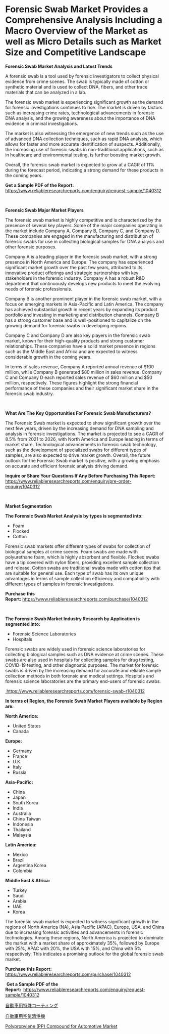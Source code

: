 <p><h1>Forensic Swab Market Provides a Comprehensive Analysis Including a Macro Overview of the Market as well as Micro Details such as Market Size and Competitive Landscape</h1></p><p><strong>Forensic Swab Market Analysis and Latest Trends</strong></p>
<p><p>A forensic swab is a tool used by forensic investigators to collect physical evidence from crime scenes. The swab is typically made of cotton or synthetic material and is used to collect DNA, fibers, and other trace materials that can be analyzed in a lab.</p><p>The forensic swab market is experiencing significant growth as the demand for forensic investigations continues to rise. The market is driven by factors such as increasing crime rates, technological advancements in forensic DNA analysis, and the growing awareness about the importance of DNA evidence in criminal investigations.</p><p>The market is also witnessing the emergence of new trends such as the use of advanced DNA collection techniques, such as rapid DNA analysis, which allows for faster and more accurate identification of suspects. Additionally, the increasing use of forensic swabs in non-traditional applications, such as in healthcare and environmental testing, is further boosting market growth.</p><p>Overall, the forensic swab market is expected to grow at a CAGR of 11% during the forecast period, indicating a strong demand for these products in the coming years.</p></p>
<p><strong>Get a Sample PDF of the Report:&nbsp;</strong> <a href="https://www.reliableresearchreports.com/enquiry/request-sample/1040312">https://www.reliableresearchreports.com/enquiry/request-sample/1040312</a></p>
<p>&nbsp;</p>
<p><strong>Forensic Swab Major Market Players</strong></p>
<p><p>The forensic swab market is highly competitive and is characterized by the presence of several key players. Some of the major companies operating in the market include Company A, Company B, Company C, and Company D. These companies are engaged in the manufacturing and distribution of forensic swabs for use in collecting biological samples for DNA analysis and other forensic purposes.</p><p>Company A is a leading player in the forensic swab market, with a strong presence in North America and Europe. The company has experienced significant market growth over the past few years, attributed to its innovative product offerings and strategic partnerships with key stakeholders in the forensic industry. Company A has a robust R&D department that continuously develops new products to meet the evolving needs of forensic professionals.</p><p>Company B is another prominent player in the forensic swab market, with a focus on emerging markets in Asia-Pacific and Latin America. The company has achieved substantial growth in recent years by expanding its product portfolio and investing in marketing and distribution channels. Company B has a strong customer base and is well-positioned to capitalize on the growing demand for forensic swabs in developing regions.</p><p>Company C and Company D are also key players in the forensic swab market, known for their high-quality products and strong customer relationships. These companies have a solid market presence in regions such as the Middle East and Africa and are expected to witness considerable growth in the coming years.</p><p>In terms of sales revenue, Company A reported annual revenue of $100 million, while Company B generated $80 million in sales revenue. Company C and Company D each reported sales revenue of $60 million and $50 million, respectively. These figures highlight the strong financial performance of these companies and their significant market share in the forensic swab industry.</p></p>
<p>&nbsp;</p>
<p><strong>What Are The Key Opportunities For Forensic Swab Manufacturers?</strong></p>
<p><p>The Forensic Swab market is expected to show significant growth over the next few years, driven by the increasing demand for DNA sampling and analysis in forensic investigations. The market is projected to see a CAGR of 8.5% from 2021 to 2026, with North America and Europe leading in terms of market share. Technological advancements in forensic swab technology, such as the development of specialized swabs for different types of samples, are also expected to drive market growth. Overall, the future outlook for the Forensic Swab market is positive, with a growing emphasis on accurate and efficient forensic analysis driving demand.</p></p>
<p><strong>Inquire or Share Your Questions If Any Before Purchasing This Report:</strong> <a href="https://www.reliableresearchreports.com/enquiry/pre-order-enquiry/1040312">https://www.reliableresearchreports.com/enquiry/pre-order-enquiry/1040312</a></p>
<p>&nbsp;</p>
<p><strong>Market Segmentation</strong></p>
<p><strong>The Forensic Swab Market Analysis by types is segmented into:</strong></p>
<p><ul><li>Foam</li><li>Flocked</li><li>Cotton</li></ul></p>
<p><p>Forensic swab markets offer different types of swabs for collection of biological samples at crime scenes. Foam swabs are made with polyurethane foam, which is highly absorbent and flexible. Flocked swabs have a tip covered with nylon fibers, providing excellent sample collection and release. Cotton swabs are traditional swabs made with cotton tips that are suitable for general use. Each type of swab has its own unique advantages in terms of sample collection efficiency and compatibility with different types of samples in forensic investigations.</p></p>
<p><strong>Purchase this Report:&nbsp;</strong><a href="https://www.reliableresearchreports.com/purchase/1040312">https://www.reliableresearchreports.com/purchase/1040312</a></p>
<p>&nbsp;</p>
<p><strong>The Forensic Swab Market Industry Research by Application is segmented into:</strong></p>
<p><ul><li>Forensic Science Laboratories</li><li>Hospitals</li></ul></p>
<p><p>Forensic swabs are widely used in forensic science laboratories for collecting biological samples such as DNA evidence at crime scenes. These swabs are also used in hospitals for collecting samples for drug testing, COVID-19 testing, and other diagnostic purposes. The market for forensic swabs is driven by the increasing demand for accurate and reliable sample collection methods in both forensic and medical settings. Hospitals and forensic science laboratories are the primary end-users of forensic swabs.</p></p>
<p><a href="https://www.reliableresearchreports.com/forensic-swab-r1040312">&nbsp;https://www.reliableresearchreports.com/forensic-swab-r1040312</a></p>
<p><strong>In terms of Region, the Forensic Swab Market Players available by Region are:</strong></p>
<p>
    <p> <strong> North America: </strong>
        <ul>
            <li>United States</li>
            <li>Canada</li>
        </ul>
        </p> 
    <p> <strong> Europe: </strong>
        <ul>
            <li>Germany</li>
            <li>France</li>
            <li>U.K.</li>
            <li>Italy</li>
            <li>Russia</li>
        </ul>
        </p> 
    <p> <strong> Asia-Pacific: </strong>
        <ul>
            <li>China</li>
            <li>Japan</li>
            <li>South Korea</li>
            <li>India</li>
            <li>Australia</li>
            <li>China Taiwan</li>
            <li>Indonesia</li>
            <li>Thailand</li>
            <li>Malaysia</li>
        </ul>
        </p> 
    <p> <strong> Latin America: </strong>
        <ul>
            <li>Mexico</li>
            <li>Brazil</li>
            <li>Argentina Korea</li>
            <li>Colombia</li>
        </ul>
        </p> 
    <p> <strong> Middle East & Africa: </strong>
        <ul>
            <li>Turkey</li>
            <li>Saudi</li>
            <li>Arabia</li>
            <li>UAE</li>
            <li>Korea</li>
        </ul>
    </p>
    </p>
<p><p>The forensic swab market is expected to witness significant growth in the regions of North America (NA), Asia Pacific (APAC), Europe, USA, and China due to increasing forensic activities and advancements in forensic technologies. Among these regions, North America is projected to dominate the market with a market share of approximately 35%, followed by Europe with 25%, APAC with 20%, the USA with 15%, and China with 5% respectively. This indicates a promising outlook for the global forensic swab market.</p></p>
<p><strong>Purchase this Report: </strong><a href="https://www.reliableresearchreports.com/purchase/1040312">https://www.reliableresearchreports.com/purchase/1040312</a></p>
<p>&nbsp;<strong>Get a Sample PDF of the Report:&nbsp;&nbsp;</strong><a href="https://www.reliableresearchreports.com/enquiry/request-sample/1040312">https://www.reliableresearchreports.com/enquiry/request-sample/1040312</a></p>
<p><strong></strong></p>
<p><p><a href="https://github.com/RodHoppe07/Market-Research-Report-List-1/blob/main/838661747474.md">自動車用特殊コーティング</a></p><p><a href="https://github.com/laurenreichert/Market-Research-Report-List-1/blob/main/707942747473.md">自動車用空気清浄機</a></p><p><a href="https://issuu.com/reportprime-2/docs/polypropylene-pp-compound-for-automotive-market-si">Polypropylene (PP) Compound for Automotive Market</a></p></p>